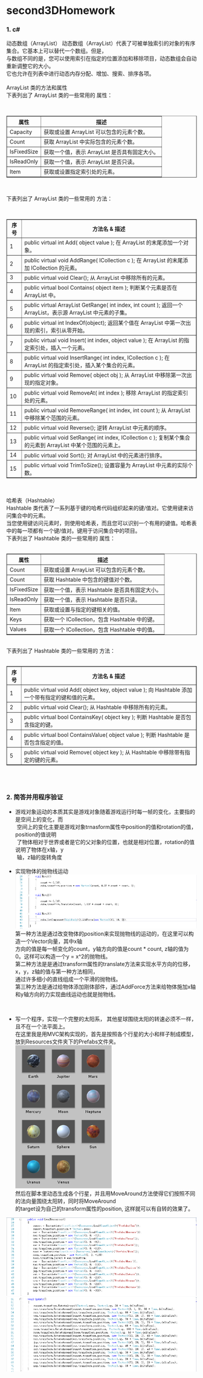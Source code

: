 # second3DHomework

### 1. c#
动态数组（ArrayList）
动态数组（ArrayList）代表了可被单独索引的对象的有序集合。它基本上可以替代一个数组。但是，<br>
与数组不同的是，您可以使用索引在指定的位置添加和移除项目，动态数组会自动重新调整它的大小。<br>
它也允许在列表中进行动态内存分配、增加、搜索、排序各项。<br>
<br>
ArrayList 类的方法和属性<br>
下表列出了 ArrayList 类的一些常用的 属性：<br>
<table border="1">
  <tr>
    <th>属性</th>
    <th>描述</th>
  </tr>
  <tr>
    <td>Capacity</td>
    <td>获取或设置 ArrayList 可以包含的元素个数。</td>
  </tr>
  <tr>
    <td>Count</td>
    <td>获取 ArrayList 中实际包含的元素个数。</td>
  </tr>
  <tr>
    <td>IsFixedSize</td>
    <td>获取一个值，表示 ArrayList 是否具有固定大小。</td>
  </tr>
  <tr>
    <td>IsReadOnly</td>
    <td>获取一个值，表示 ArrayList 是否只读。</td>
  </tr>
  <tr>
    <td>Item</td>
    <td>获取或设置指定索引处的元素。</td>
  </tr>
</table>
<br>

下表列出了 ArrayList 类的一些常用的 方法：<br>
<table border="1">
  <tr>
    <th>序号</th>
    <th>方法名 & 描述</th>
  </tr>
  <tr>
    <td>1</td>
    <td>public virtual int Add( object value ); 
    在 ArrayList 的末尾添加一个对象。</td>
  </tr>
  <tr>
    <td>2</td>
    <td>public virtual void AddRange( ICollection c ); 
在 ArrayList 的末尾添加 ICollection 的元素。</td>
  </tr>
  <tr>
    <td>3</td>
    <td>public virtual void Clear();
从 ArrayList 中移除所有的元素。</td>
  </tr>
  <tr>
    <td>4</td>
    <td>public virtual bool Contains( object item ); 
判断某个元素是否在 ArrayList 中。</td>
  </tr>
  <tr>
    <td>5</td>
    <td>public virtual ArrayList GetRange( int index, int count ); 
返回一个 ArrayList，表示源 ArrayList 中元素的子集。</td>
  </tr>
  <tr>
    <td>6</td>
    <td>public virtual int IndexOf(object);
返回某个值在 ArrayList 中第一次出现的索引，索引从零开始。</td>
  </tr>
  <tr>
    <td>7</td>
    <td>public virtual void Insert( int index, object value ); 
在 ArrayList 的指定索引处，插入一个元素。</td>
  </tr>
  <tr>
    <td>8</td>
    <td>public virtual void InsertRange( int index, ICollection c ); 
在 ArrayList 的指定索引处，插入某个集合的元素。</td>
  </tr>
  <tr>
    <td>9</td>
    <td>public virtual void Remove( object obj ); 
从 ArrayList 中移除第一次出现的指定对象。</td>
  </tr>
  <tr>
    <td>10</td>
    <td>public virtual void RemoveAt( int index ); 
移除 ArrayList 的指定索引处的元素。</td>
  </tr>
  <tr>
    <td>11</td>
    <td>public virtual void RemoveRange( int index, int count ); 
从 ArrayList 中移除某个范围的元素。</td>
  </tr>
  <tr>
    <td>12</td>
    <td>public virtual void Reverse();
逆转 ArrayList 中元素的顺序。</td>
  </tr>
  <tr>
    <td>13</td>
    <td>public virtual void SetRange( int index, ICollection c ); 
复制某个集合的元素到 ArrayList 中某个范围的元素上。</td>
  </tr>
  <tr>
    <td>14</td>
    <td>public virtual void Sort();
对 ArrayList 中的元素进行排序。</td>
  </tr>
  <tr>
    <td>15</td>
    <td>public virtual void TrimToSize();
设置容量为 ArrayList 中元素的实际个数。</td>
  </tr>
</table>
<br>
<br>
哈希表（Hashtable）<br>
Hashtable 类代表了一系列基于键的哈希代码组织起来的键/值对。它使用键来访问集合中的元素。<br>
当您使用键访问元素时，则使用哈希表，而且您可以识别一个有用的键值。哈希表中的每一项都有一个键/值对。键用于访问集合中的项目。<br>
下表列出了 Hashtable 类的一些常用的 属性：<br>
<table border="1">
  <tr>
    <th>属性</th>
    <th>描述</th>
  </tr>
  <tr>
    <td>Count</td>
    <td>获取或设置 ArrayList 可以包含的元素个数。</td>
  </tr>
  <tr>
    <td>Count</td>
    <td>获取 Hashtable 中包含的键值对个数。</td>
  </tr>
  <tr>
    <td>IsFixedSize</td>
    <td>获取一个值，表示 Hashtable 是否具有固定大小。</td>
  </tr>
  <tr>
    <td>IsReadOnly</td>
    <td>获取一个值，表示 Hashtable 是否只读。</td>
  </tr>
  <tr>
    <td>Item</td>
    <td>获取或设置与指定的键相关的值。</td>
  </tr>
   <tr>
    <td>Keys</td>
    <td>获取一个 ICollection，包含 Hashtable 中的键。</td>
  </tr>
  <tr>
    <td>Values</td>
    <td>获取一个 ICollection，包含 Hashtable 中的值。</td>
  </tr>
</table>
<br>下表列出了 Hashtable 类的一些常用的 方法：<br>
<table border="1">
  <tr>
    <th>序号</th>
    <th>方法名 & 描述</th>
  </tr>
  <tr>
    <td>1</td>
    <td>public virtual void Add( object key, object value ); 
向 Hashtable 添加一个带有指定的键和值的元素。</td>
  </tr>
  <tr>
    <td>2</td>
    <td>public virtual void Clear(); 
从 Hashtable 中移除所有的元素。</td>
  </tr>
  <tr>
    <td>3</td>
    <td>public virtual bool ContainsKey( object key ); 
判断 Hashtable 是否包含指定的键。</td>
  </tr>
  <tr>
    <td>4</td>
    <td>public virtual bool ContainsValue( object value ); 
判断 Hashtable 是否包含指定的值。</td>
  </tr>
  <tr>
    <td>5</td>
    <td>public virtual void Remove( object key ); 
从 Hashtable 中移除带有指定的键的元素。</td>
  </tr>
</table>
<br>
<br>

### 2. 简答并用程序验证
* 游戏对象运动的本质其实是游戏对象随着游戏运行时每一帧的变化，主要指的是空间上的变化，而<br>
  空间上的变化主要是游戏对象trnasform属性中position的值和rotation的值，position的值说明<br>
  了物体相对于世界或者是它的父对象的位置，也就是相对位置，rotation的值说明了物体在x轴，y<br>
  轴，z轴的旋转角度<br><br>
* 实现物体的抛物线运动<br>
![](https://github.com/flashowner/second3DHomework/blob/master/%E5%9B%BE%E7%89%871.PNG) <br>
第一种方法是通过改变物体的position来实现抛物线的运动的，在这里可以构造一个Vector向量，其中x轴<br>
方向的值是每一帧变化的count，y轴方向的值是count * count, z轴的值为0。这样可以构造一个y = x^2的抛物线。<br>
第二种方法是是通过transform属性的translate方法来实现水平方向的位移，x，y，z轴的值与第一种方法相同，<br>
通过许多细小的直线组成一个平滑的抛物线。<br>
第三种方法是通过给物体添加刚体部件，通过AddForce方法来给物体施加x轴和y轴方向的力实现曲线运动也就是抛物线。<br>
<br>

* 写一个程序，实现一个完整的太阳系， 其他星球围绕太阳的转速必须不一样，且不在一个法平面上。<br>
在这里我是用MVC架构实现的，首先是按照各个行星的大小和样子制成模型，放到Resources文件夹下的Prefabs文件夹。<br>
![](https://github.com/flashowner/second3DHomework/blob/master/%E5%9B%BE%E7%89%872.PNG) <br>
然后在脚本里动态生成各个行星，并且用MoveAround方法使得它们按照不同的法向量围绕太阳转，同时将MoveAround<br>
的target设为自己的transform属性的position, 这样就可以有自转的效果了。<br>

![](https://github.com/flashowner/second3DHomework/blob/master/%E5%9B%BE%E7%89%873.PNG)
<br>
![](https://github.com/flashowner/second3DHomework/blob/master/%E5%9B%BE%E7%89%874.PNG)
<br>

